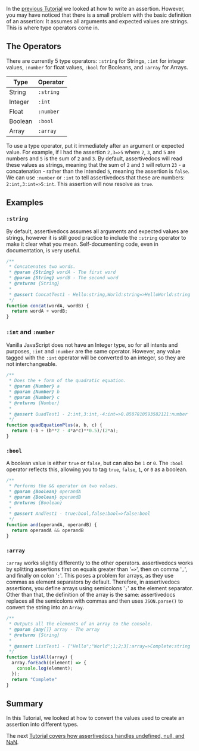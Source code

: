 In the [previous Tutorial](/tutorial-firstassertion.html) we looked at how to write 
an assertion. However, you may have noticed that there is a small problem with the 
basic definition of an assertion: It assumes all arguments and expected values are 
strings. This is where type operators come in.

## The Operators

There are currently 5 type operators: `:string` for Strings, `:int` for integer 
values, `:number` for float values, `:bool` for Booleans, and `:array` for Arrays.

| **Type** | **Operator** |
|----------|--------------|
| String   | `:string`    |
| Integer  | `:int`       |
| Float    | `:number`    |
| Boolean  | `:bool`      |
| Array    | `:array`     |

To use a type operator, put it immediately after an argument or expected value. 
For example, if I had the assertion `2,3=>5` where `2`, `3`, and `5` are numbers 
and `5` is the sum of `2` and `3`. By default, assertivedocs will read these 
values as strings, meaning that the sum of `2` and `3` will return `23` - a 
concatenation - rather than the intended `5`, meaning the assertion is `false`. 
We can use `:number` or `:int` to tell assertivedocs that these are numbers: 
`2:int,3:int=>5:int`. This assertion will now resolve as `true`.

## Examples

### `:string`

By default, assertivedocs assumes all arguments and expected values are strings, 
however it is still good practice to include the `:string` operator to make it 
clear what you mean. Self-documenting code, even in documentation, is very useful.

```javascript
/**
 * Concatenates two words.
 * @param {String} wordA - The first word
 * @param {String} wordB - The second word
 * @returns {String}
 * 
 * @assert ConcatTest1 - Hello:string,World:string=>HelloWorld:string
 */ 
function concat(wordA, wordB) {
  return wordA + wordB;
}
```

### `:int` and `:number`

Vanilla JavaScript does not have an Integer type, so for all intents and 
purposes, `:int` and `:number` are the same operator. However, any value 
tagged with the `:int` operator will be converted to an integer, so they 
are not interchangeable.

```javascript
/**
 * Does the + form of the quadratic equation.
 * @param {Number} a
 * @param {Number} b
 * @param {Number} c
 * @returns {Number}
 * 
 * @assert QuadTest1 - 2:int,3:int,-4:int=>0.8507810593582121:number
 */ 
function quadEquationPlus(a, b, c) {
  return (-b + (b**2 - 4*a*c)**0.5)/(2*a);
}
```

### `:bool`

A boolean value is either `true` or `false`, but can also be `1` or `0`. The 
`:bool` operator reflects this, allowing you to tag `true`, `false`, `1`, or 
`0` as a boolean.

```javascript
/**
 * Performs the && operator on two values.
 * @param {Boolean} operandA
 * @param {Boolean} operandB
 * @returns {Boolean}
 * 
 * @assert AndTest1 - true:bool,false:bool=>false:bool
 */ 
function and(operandA, operandB) {
  return operandA && operandB
}
```

### `:array`

`:array` works slightly differently to the other operators. assertivedocs works 
by splitting assertions first on equals greater than '`=>`', then on comma '`,`', 
and finally on colon '`:`'. This poses a problem for arrays, as they use commas 
as element separators by default. Therefore, in assertivedocs assertions, you define 
arrays using semicolons '`;`' as the element separator. Other than that, the 
definition of the array is the same: assertivedocs replaces all the semicolons with 
commas and then uses `JSON.parse()` to convert the string into an `Array`.

```javascript
/**
 * Outputs all the elements of an array to the console.
 * @param {any[]} array - The array
 * @returns {String}
 * 
 * @assert ListTest1 - ["Hello";"World";1;2;3]:array=>Complete:string
 */ 
function listAll(array) {
  array.forEach((element) => {
    console.log(element);
  });
  return "Complete"
}
```

## Summary

In this Tutorial, we looked at how to convert the values used to create an 
assertion into different types.

The next [Tutorial covers how assertivedocs handles undefined, null, and NaN](/tutorial-nullnanundefined.html).